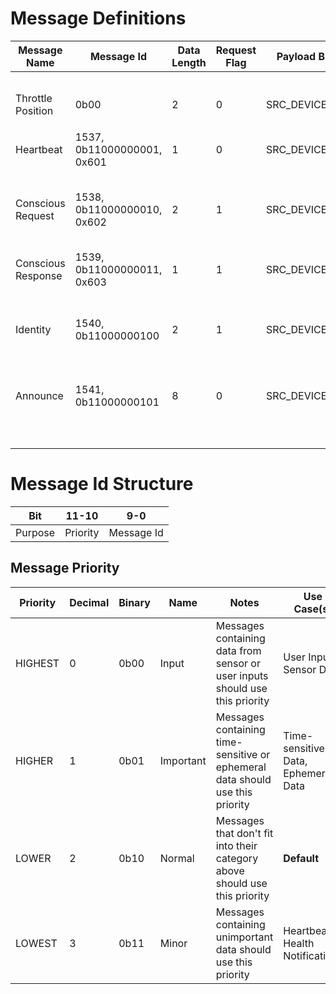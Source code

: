 # Message Definitions

| Message Name | Message Id | Data Length | Request Flag | Payload B1 | Payload B2 | Payload B3 | Payload B4 | Payload B5 | Payload B6 | Payload B7 | Payload B8 | Notes |
|---|---|---|---|---|---|---|---|---|---|---|---|---|
|   |   |   |   |   |   |   |   |   |   |   |   |   |
|   |   |   |   |   |   |   |   |   |   |   |   |   |
|   |   |   |   |   |   |   |   |   |   |   |   |   |
|   |   |   |   |   |   |   |   |   |   |   |   |   |
|   |   |   |   |   |   |   |   |   |   |   |   |   |
| Throttle Position | 0b00 | 2 | 0 | SRC_DEVICE_ID |   |   |   |   |   |   |   |   |
|   |   |   |   |   |   |   |   |   |   |   |   |   |
| Heartbeat | 1537, 0b11000000001, 0x601 | 1 | 0 | SRC_DEVICE_ID | - | - | - | - | - | - | - | Sent by every device every HEARTBEAT_MS milliseconds |
| Conscious Request | 1538, 0b11000000010, 0x602 | 2 | 1 | SRC_DEVICE_ID | DST_DEVICE_ID | - | - | - | - | - | - | Sent by SRC_DEVICE_ID to check if DST_DEVICE_ID is alive |
| Conscious Response | 1539, 0b11000000011, 0x603 | 1 | 1 | SRC_DEVICE_ID | - | - | - | - | - | - | - | Sent by SRC_DEVICE_ID to assert it is alive |
| Identity | 1540, 0b11000000100 | 2 | 1 | SRC_DEVICE_ID | DST_DEVICE_ID |   |   |   |   |   |   | Sent by SRC_DEVICE_ID to get the identifier of DST_DEVICE_ID |
| Announce | 1541, 0b11000000101 | 8 | 0 | SRC_DEVICE_ID | CHAR1 | CHAR2 | CHAR3 | CHAR4 | CHAR5 | CHAR6 | CHAR7 | Sent by SRC_DEVICE_ID to annouce its identifier CHAR1-7 |
|   |   |   |   |   |   |   |   |   |   |   |   |   |
|   |   |   |   |   |   |   |   |   |   |   |   |   |
|   |   |   |   |   |   |   |   |   |   |   |   |   |
|   |   |   |   |   |   |   |   |   |   |   |   |   |
|   |   |   |   |   |   |   |   |   |   |   |   |   |



# Message Id Structure
| Bit     | 11-10    | 9-0        |
|---------|----------|------------|
| Purpose | Priority | Message Id |


## Message Priority



| Priority | Decimal | Binary | Name | Notes | Use Case(s) |
|---|---|---|---|---|---|
| HIGHEST | 0 | 0b00 | Input | Messages containing data from sensor or user inputs should use this priority | User Inputs, Sensor Data |
| HIGHER | 1 | 0b01 | Important | Messages containing time-sensitive or ephemeral data should use this priority | Time-sensitive Data, Ephemeral Data |
| LOWER | 2 | 0b10 | Normal | Messages that don't fit into their category above should use this priority | **Default** |
| LOWEST | 3 | 0b11 | Minor | Messages containing unimportant data should use this priority | Heartbeat / Health Notifications |
